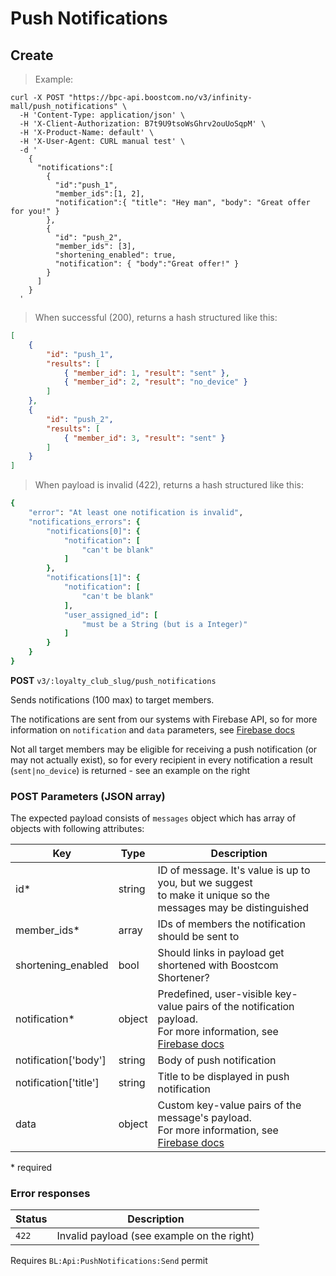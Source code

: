 #  Push Notifications

## <a name="v3-push-notification-create"></a> Create

> Example:

```shell
curl -X POST "https://bpc-api.boostcom.no/v3/infinity-mall/push_notifications" \
  -H 'Content-Type: application/json' \
  -H 'X-Client-Authorization: B7t9U9tsoWsGhrv2ouUoSqpM' \
  -H 'X-Product-Name: default' \
  -H 'X-User-Agent: CURL manual test' \
  -d '
    {
      "notifications":[
        {
          "id":"push_1",
          "member_ids":[1, 2],
          "notification":{ "title": "Hey man", "body": "Great offer for you!" }
        },
        {
          "id": "push_2",
          "member_ids": [3],
          "shortening_enabled": true,
          "notification": { "body":"Great offer!" }
        }
      ]
    }
  '
```

> When successful (200), returns a hash structured like this:

```json
[
    {
        "id": "push_1",
        "results": [
            { "member_id": 1, "result": "sent" },
            { "member_id": 2, "result": "no_device" }
        ]
    },
    {
        "id": "push_2",
        "results": [
            { "member_id": 3, "result": "sent" }
        ]
    }
]

```

> When payload is invalid (422), returns a hash structured like this:

```ruby
{
    "error": "At least one notification is invalid",
    "notifications_errors": {
        "notifications[0]": {
            "notification": [
                "can't be blank"
            ]
        },
        "notifications[1]": {
            "notification": [
                "can't be blank"
            ],
            "user_assigned_id": [
                "must be a String (but is a Integer)"
            ]
        }
    }
}
``` 

**POST** `v3/:loyalty_club_slug/push_notifications`

Sends notifications (100 max) to target members.

The notifications are sent from our systems with Firebase API, so for more information on `notification` and `data` parameters, see [Firebase docs](https://firebase.google.com/docs/cloud-messaging/http-server-ref) 

Not all target members may be eligible for receiving a push notification (or may not actually exist), so for every recipient 
in every notification a result (`sent|no_device`) is returned - see an example on the right

### POST Parameters (JSON array)

The expected payload consists of `messages` object which has array of objects with following attributes:

Key | Type | Description
--------- | --------- | ---------
id* | string | ID of message. It's value is up to you, but we suggest <br /> to make it unique so the messages may be distinguished
member_ids* | array | IDs of members the notification should be sent to
shortening_enabled | bool | Should links in payload get shortened with Boostcom Shortener?
notification* | object | Predefined, user-visible key-value pairs of the notification payload. <br /> For more information, see [Firebase docs](https://firebase.google.com/docs/cloud-messaging/http-server-ref#notification-payload-support)
notification['body'] | string | Body of push notification
notification['title'] | string | Title to be displayed in push notification
data | object | Custom key-value pairs of the message's payload. <br /> For more information, see [Firebase docs](https://firebase.google.com/docs/cloud-messaging/http-server-ref#data)

\* required

### Error responses

Status | Description
--------- | ----------- 
`422` | Invalid payload (see example on the right)

<aside class="notice">
Requires <code>BL:Api:PushNotifications:Send</code> permit
</aside>
